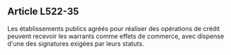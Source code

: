 Article L522-35
----
Les établissements publics agréés pour réaliser des opérations de crédit peuvent
recevoir les warrants comme effets de commerce, avec dispense d'une des
signatures exigées par leurs statuts.
